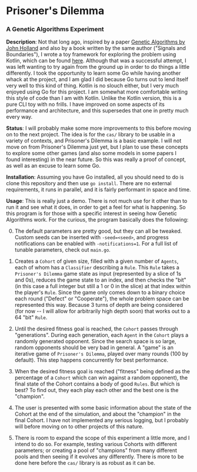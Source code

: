 # Prisoner's Dilemma
### A Genetic Algorithms Experiment

**Description**: Not that long ago, inspired by a paper [Genetic Algorithms by John Holland](http://www2.econ.iastate.edu/tesfatsi/holland.GAIntro.htm) and also by a book written by the same author ("Signals and Boundaries"), I wrote a toy framework for exploring the problem using Kotlin, which can be found [here](https://github.com/sgibber2018/GeneticPlayground). Although that was a successful attempt, I was left wanting to try again from the ground up in order to do things a little differently. I took the opportunity to learn some Go while having another whack at the project, and I am glad I did because Go turns out to lend itself very well to this kind of thing. Kotlin is no slouch either, but I very much enjoyed using Go for this project. I am somewhat more comfortable writing this style of code than I am with Kotlin. Unlike the Kotlin version, this is a pure CLI toy with no frills. I have improved on some aspects of its performance and architecture, and this supersedes that one in pretty much every way. 

**Status**: I will probably make some more improvements to this before moving on to the next project. The idea is for the `cas/` library to be usable in a variety of contexts, and Prisoner's Dilemma is a basic example. I will not move on from Prisoner's Dilemma just yet, but I plan to use these concepts to explore some other games (and also some models in some papers I found interesting) in the near future. So this was really a proof of concept, as well as an excuse to learn some Go.

**Installation**: Assuming you have Go installed, all you should need to do is clone this repository and then use `go install`. There are no external requirements, it runs in parallel, and it is fairly performant in space and time. 

**Usage**: This is really just a demo. There is not much use for it other than to run it and see what it does, in order to get a feel for what is happening. So this program is for those with a specific interest in seeing how Genetic Algorithms work. For the curious, the program basically does the following:

0. The default parameters are pretty good, but they can all be tweaked. Custom seeds can be inserted with `-seed=<seed>`, and progress notifications can be enabled with `-notifications=1`. For a full list of tunable parameters, check out `main.go`.
    
1. Creates a `Cohort` of given size, filled with a given number of `Agents`, each of whom has a `Classifier` describing a `Rule`. This `Rule` takes a `Prisoner's Dilemma` game state as input (represented by a slice of 1s and 0s), reduces the game state to an index, and then checks the "bit" (in this case a full integer but still a 1 or 0 in the slice) at that index within the player's `Rule`. Since the game only comes down to a binary choice each round ("Defect" or "Cooperate"), the whole problem space can be represented this way. Because 3 turns of depth are being considered (for now -- I will allow for arbitrarily high depth soon) that works out to a 64 "bit" `Rule`.
    
2. Until the desired fitness goal is reached, the `Cohort` passes through "generations". During each generation, each `Agent` in the `Cohort` plays a randomly generated opponent. Since the search space is so large, random opponents should be very bad in general. A "game" is an iterative game of `Prisoner's Dilemma`, played over many rounds (100 by default). This step happens concurrently for best performance. 
    
3. When the desired fitness goal is reached ("fitness" being defined as the percentage of a `Cohort` which can win against a random opponent), the final state of the Cohort contains a body of good `Rules`. But which is best? To find out, they each play each other and the best one is the "champion".
    
4. The user is presented with some basic information about the state of the Cohort at the end of the simulation, and about the "champion" in the final Cohort. I have not implemented any serious logging, but I probably will before moving on to other projects of this nature.
   
5. There is room to expand the scope of this experiment a little more, and I intend to do so. For example, testing various Cohorts with different parameters; or creating a pool of "champions" from many different pools and then seeing if it evolves any differently. There is more to be done here before the `cas/` library is as robust as it can be.
    
